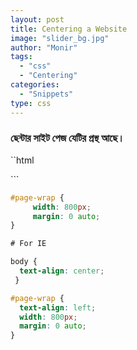 ```yaml
---
layout: post
title: Centering a Website
image: "slider_bg.jpg"
author: "Monir"
tags:
  - "css"
  - "Centering"
categories:
  - "Snippets"
type: css  
---
```


### ছেন্টার সাইট পেজ যেটির প্রস্থ আছে।

``html
<body>
  <div id="page-wrap">
    <!-- all websites HTML here -->
  </div>
</body>
```

```css
#page-wrap {
     width: 800px;
     margin: 0 auto;
}

# For IE

body {
  text-align: center;
 }

#page-wrap {
  text-align: left;
  width: 800px;
  margin: 0 auto;
}
```
